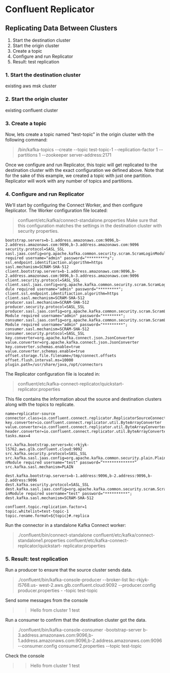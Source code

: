 # Confluent Replicator
## Replicating Data Between Clusters

 1. Start the destination cluster
 2. Start the origin cluster
 3. Create a topic
 4. Configure and run Replicator
 5. Result: test replication



 ### 1. Start the destination cluster
 
 existing aws msk cluster
 
 ### 2. Start the origin cluster
 
 existing confluent cluster
 
 ### 3. Create a topic

Now, lets create a topic named “test-topic” in the origin cluster with the following command:

> /bin/kafka-topics --create --topic test-topic-1 --replication-factor 1 -- partitions 1 --zookeeper server-address:2171

Once we configure and run Replicator, this topic will get replicated to the destination cluster with the exact configuration we defined above. Note that for the sake of this example, we created a topic with just one partition. Replicator will work with any number of topics and partitions.

 ### 4. Configure and run Replicator
 
 We’ll start by configuring the Connect Worker, and then configure Replicator. The Worker configuration file located:
 > confluent/etc/kafka/connect-standalone.properties
Make sure that this configuration matches the settings in the destination cluster with security properties.

```
bootstrap.servers=b-1.address.amazonaws.com:9096,b-2.address.amazonaws.com:9096,b-3.address.amazonaws.com:9096
security.protocol=SASL_SSL 
sasl.jaas.config=org.apache.kafka.common.security.scram.ScramLoginModule required username="admin" password="*********s";
ssl.endpoint.identifiaction.algorithm=https 
sasl.mechanism=SCRAM-SHA-512
client.bootstrap.servers=b-1.address.amazonaws.com:9096,b-2.address.amazonaws.com:9096,b-3.address.amazonaws.com:9096
client.security.protocol=SASL_SSL 
client.sasl.jaas.config=org.apache.kafka.common.security.scram.ScramLoginMo dule required username="admin" password="*********"; 
client.ssl.endpoint.identifiaction.algorithm=https
client.sasl.mechanism=SCRAM-SHA-512
producer.sasl.mechanism=SCRAM-SHA-512
producer.security.protocol=SASL_SSL 
producer.sasl.jaas.config=org.apache.kafka.common.security.scram.ScramLogin Module required username="admin" password="********";
consumer.sasl.jaas.config=org.apache.kafka.common.security.scram.ScramLogin Module required username="admin" password="*********"; 
consumer.sasl.mechanism=SCRAM-SHA-512
consumer.security.protocol=SASL_SSL
key.converter=org.apache.kafka.connect.json.JsonConverter 
value.converter=org.apache.kafka.connect.json.JsonConverter 
key.converter.schemas.enable=true 
value.converter.schemas.enable=true 
offset.storage.file.filename=/tmp/connect.offsets offset.flush.interval.ms=10000 
plugin.path=/usr/share/java,/opt/connectors
```

The Replicator configuration file is located in:

> confluent/etc/kafka-connect-replicator/quickstart-replicator.properties

This file contains the information about the source and destination clusters along with the topics to replicate.

```
name=replicator-source 
connector.class=io.confluent.connect.replicator.ReplicatorSourceConnector
key.converter=io.confluent.connect.replicator.util.ByteArrayConverter 
value.converter=io.confluent.connect.replicator.util.ByteArrayConverter 
header.converter=io.confluent.connect.replicator.util.ByteArrayConverter
tasks.max=4

src.kafka.bootstrap.servers=kc-rkjyk-l5762.aws.glb.confluent.cloud:9092 
src.kafka.security.protocol=SASL_SSL 
src.kafka.sasl.jaas.config=org.apache.kafka.common.security.plain.PlainLogi nModule required username="test" password=”**************” src.kafka.sasl.mechanism=PLAIN

dest.kafka.bootstrap.servers=b-1.address:9096,b-2.address:9096,b-2.address:9096
dest.kafka.security.protocol=SASL_SSL 
dest.kafka.sasl.jaas.config=org.apache.kafka.common.security.scram.ScramLog inModule required username="test" password="**********"; 
dest.kafka.sasl.mechanism=SCRAM-SHA-512

confluent.topic.replication.factor=1 
topic.whitelist=test-topic-1 
topic.rename.format=${topic}#.replica
```

Run the connector in a standalone Kafka Connect worker:

> ./confluent/bin/connect-standalone confluent/etc/kafka/connect- standalone1.properties confluent/etc/kafka-connect-replicator/quickstart- replicator.properties


 ### 5. Result: test replication
 
 Run a producer to ensure that the source cluster sends data.
 
 >  ./confluent/bin/kafka-console-producer --broker-list lkc-rkjyk-l5768.us- west-2.aws.glb.confluent.cloud:9092 --producer.config producer.properties - -topic test-topic

Send some messages from the console
> > Hello from cluster 1
> > test

Run a consumer to confirm that the destination cluster got the data.

>./confluent/bin/kafka-console-consumer -bootstrap-server b-3.address.amazonaws.com:9096,b-1.address.amazonaws.com:9096,b-2.address.amazonaws.com:9096 --consumer.config consumer2.properties --topic test-topic

Check the console

> > Hello from cluster 1
> > test
